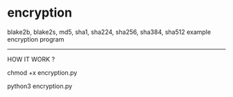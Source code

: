 # encryption
blake2b, blake2s, md5, sha1, sha224, sha256, sha384, sha512 example encryption program
_________________________________________________________________________________________
HOW IT WORK ?  
  
chmod +x encryption.py
  
python3 encryption.py
